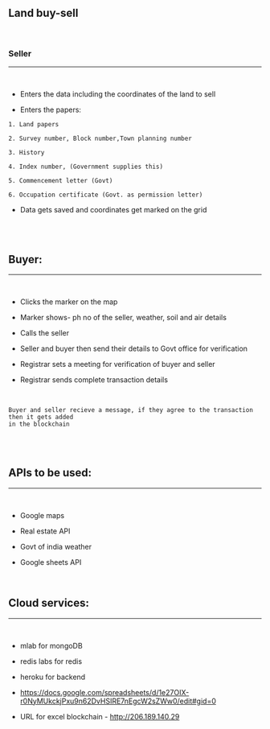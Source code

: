## Land buy-sell

<br />

### Seller
---

<br />

* Enters the data including the coordinates of the land to sell

* Enters the papers:

```
1. Land papers

2. Survey number, Block number,Town planning number

3. History

4. Index number, (Government supplies this)

5. Commencement letter (Govt)

6. Occupation certificate (Govt. as permission letter)
```


* Data gets saved and coordinates get marked on the grid


<br />
<br />




## Buyer:
___

<br />

* Clicks the marker on the map

* Marker shows- ph no of the seller, weather, soil and air details

* Calls the seller

* Seller and buyer then send their details to Govt office for verification

* Registrar sets a meeting for verification of buyer and seller

* Registrar sends complete transaction details                             

<br />

```
Buyer and seller recieve a message, if they agree to the transaction then it gets added
in the blockchain
```

<br />
<br />





## APIs to be used:
---

<br />

* Google maps

* Real estate API

* Govt of india weather

* Google sheets API

<br />

## Cloud services:
---

<br />

* mlab for mongoDB

* redis labs for redis

* heroku for backend

* https://docs.google.com/spreadsheets/d/1e27OIX-r0NyMUkckjPxu9n62DvHSIRE7nEgcW2sZWw0/edit#gid=0

* URL for excel blockchain - http://206.189.140.29
